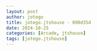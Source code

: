 ```yaml
---
layout: post
author: jotego
title: jotego.jtshouse - 090d35d
date: 2024-10-25
categories: [Arcade, jtshouse]
tags: [jotego.jtshouse]
---
```


